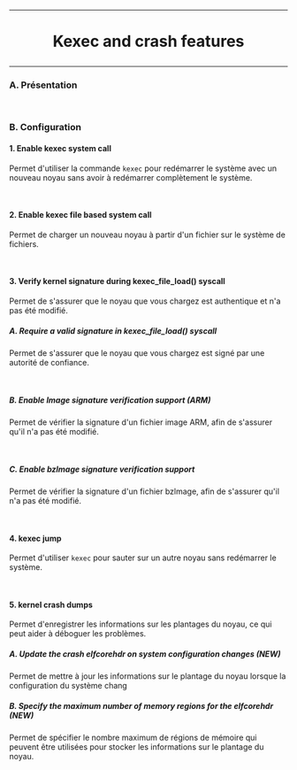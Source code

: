 ---------------------------------------------------------------------------------
# <p align='center'> Kexec and crash features </p>
---------------------------------------------------------------------------------
### A. Présentation

<br />

### B. Configuration
#### 1. Enable kexec system call
Permet d'utiliser la commande `kexec` pour redémarrer le système avec un nouveau noyau sans avoir à redémarrer complètement le système.

<br />

#### 2. Enable kexec file based system call
Permet de charger un nouveau noyau à partir d'un fichier sur le système de fichiers.

<br />

#### 3. Verify kernel signature during kexec_file_load() syscall
Permet de s'assurer que le noyau que vous chargez est authentique et n'a pas été modifié.

##### A. Require a valid signature in kexec_file_load() syscall
Permet de s'assurer que le noyau que vous chargez est signé par une autorité de confiance.

<br />

##### B. Enable Image signature verification support (ARM)
Permet de vérifier la signature d'un fichier image ARM, afin de s'assurer qu'il n'a pas été modifié.

<br />

##### C. Enable bzlmage signature verification support
Permet de vérifier la signature d'un fichier bzlmage, afin de s'assurer qu'il n'a pas été modifié.

<br />

#### 4. kexec jump
Permet d'utiliser `kexec` pour sauter sur un autre noyau sans redémarrer le système.

<br />

#### 5. kernel crash dumps
Permet d'enregistrer les informations sur les plantages du noyau, ce qui peut aider à déboguer les problèmes.

##### A. Update the crash elfcorehdr on system configuration changes (NEW)
Permet de mettre à jour les informations sur le plantage du noyau lorsque la configuration du système chang

##### B. Specify the maximum number of memory regions for the elfcorehdr (NEW)
Permet de spécifier le nombre maximum de régions de mémoire qui peuvent être utilisées pour stocker les informations sur le plantage du noyau.
